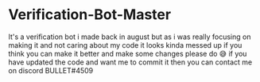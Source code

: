 # Verification-Bot-Master
It's a verification bot i made back in august but as i was really focusing on making it and not caring about my code it looks kinda messed up if you think you can make it better and make some changes please do :sweat_smile:
if you have updated the code and want me to commit it then you can contact me on discord BULLET#4509

